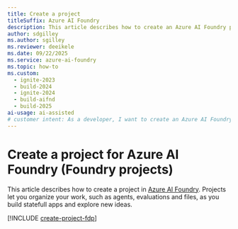 ```yaml
---
title: Create a project
titleSuffix: Azure AI Foundry
description: This article describes how to create an Azure AI Foundry project so you can work with generative AI in the cloud.
author: sdgilley
ms.author: sgilley
ms.reviewer: deeikele
ms.date: 09/22/2025
ms.service: azure-ai-foundry
ms.topic: how-to
ms.custom:
  - ignite-2023
  - build-2024
  - ignite-2024
  - build-aifnd
  - build-2025
ai-usage: ai-assisted
# customer intent: As a developer, I want to create an Azure AI Foundry project so I can work with generative AI.
---
```


# Create a project for Azure AI Foundry (Foundry projects)

This article describes how to create a project in [Azure AI Foundry](https://ai.azure.com/?cid=learnDocs). Projects let you organize your work, such as agents, evaluations and files, as you build statefull apps and explore new ideas.

[!INCLUDE [create-project-fdp](../includes/create-project-fdp.md)]

